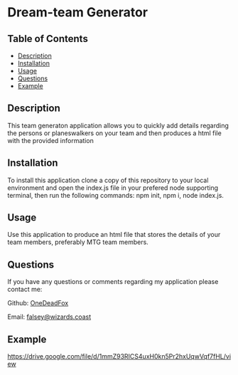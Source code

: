 # Dream-team Generator



## Table of Contents
   * [Description](#Description)
   * [Installation](#Installation)
   * [Usage](#Usage)
   * [Questions](#Questions)
   * [Example](#Example)


## Description

This team generaton application allows you to quickly add details regarding the persons or planeswalkers on your team and then produces a html file with the provided information



## Installation

To install this application clone a copy of this repository to your local environment and open the index.js file in your prefered node supporting terminal, then run the following commands: npm init, npm i, node index.js.



## Usage

Use this application to produce an html file that stores the details of your team members, preferably MTG team members.



## Questions
                            
If you have any questions or comments regarding my application please contact me:

Github: [OneDeadFox](https://github.com/OneDeadFox)

Email: falsey@wizards.coast

## Example
https://drive.google.com/file/d/1mmZ93RICS4uxH0kn5Pr2hxUqwVqf7fHL/view